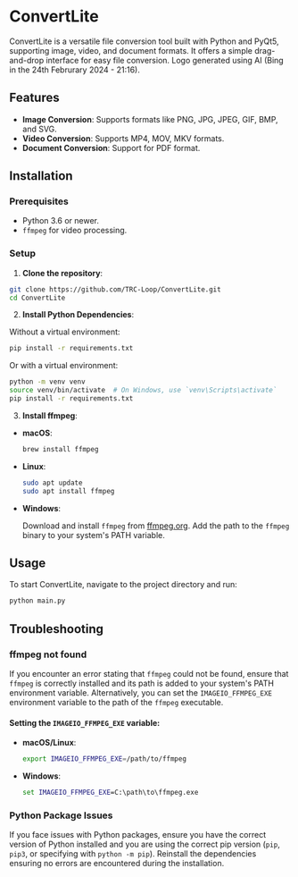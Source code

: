 # ConvertLite

ConvertLite is a versatile file conversion tool built with Python and PyQt5, supporting image, video, and document formats. It offers a simple drag-and-drop interface for easy file conversion. Logo generated using AI (Bing in the 24th Februrary 2024 - 21:16).

## Features

- **Image Conversion**: Supports formats like PNG, JPG, JPEG, GIF, BMP, and SVG.
- **Video Conversion**: Supports MP4, MOV, MKV formats.
- **Document Conversion**: Support for PDF format.

## Installation

### Prerequisites

- Python 3.6 or newer.
- `ffmpeg` for video processing.

### Setup

1. **Clone the repository**:

```bash
git clone https://github.com/TRC-Loop/ConvertLite.git
cd ConvertLite
```

2. **Install Python Dependencies**:

Without a virtual environment:

```bash
pip install -r requirements.txt
```

Or with a virtual environment:

```bash
python -m venv venv
source venv/bin/activate  # On Windows, use `venv\Scripts\activate`
pip install -r requirements.txt
```

3. **Install ffmpeg**:

- **macOS**:
  
  ```bash
  brew install ffmpeg
  ```

- **Linux**:
  
  ```bash
  sudo apt update
  sudo apt install ffmpeg
  ```

- **Windows**:

  Download and install `ffmpeg` from [ffmpeg.org](https://ffmpeg.org/download.html). Add the path to the `ffmpeg` binary to your system's PATH variable.

## Usage

To start ConvertLite, navigate to the project directory and run:

```bash
python main.py
```

## Troubleshooting

### ffmpeg not found

If you encounter an error stating that `ffmpeg` could not be found, ensure that `ffmpeg` is correctly installed and its path is added to your system's PATH environment variable. Alternatively, you can set the `IMAGEIO_FFMPEG_EXE` environment variable to the path of the `ffmpeg` executable.

#### Setting the `IMAGEIO_FFMPEG_EXE` variable:

- **macOS/Linux**:

  ```bash
  export IMAGEIO_FFMPEG_EXE=/path/to/ffmpeg
  ```

- **Windows**:

  ```cmd
  set IMAGEIO_FFMPEG_EXE=C:\path\to\ffmpeg.exe
  ```

### Python Package Issues

If you face issues with Python packages, ensure you have the correct version of Python installed and you are using the correct pip version (`pip`, `pip3`, or specifying with `python -m pip`). Reinstall the dependencies ensuring no errors are encountered during the installation.
